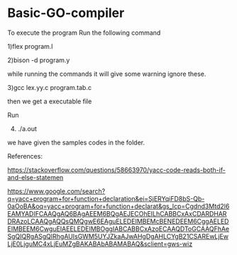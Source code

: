 # Basic-GO-compiler

To execute the program Run the following command

1)flex program.l

2)bison -d program.y

while running the commands it will give some warning ignore these.

3)gcc lex.yy.c program.tab.c

then we get a executable file

Run

4) ./a.out

we have given the samples codes in the folder.

References:

https://stackoverflow.com/questions/58663970/yacc-code-reads-both-if-and-else-statemen


https://www.google.com/search?q=yacc+program+for+function+declaration&ei=SjERYqiFD8bS-Qb-0aOoBA&oq=yacc+program+for+function+declarat&gs_lcp=Cgdnd3Mtd2l6EAMYADIFCAAQgAQ6BAgAEEM6BQgAEJECOhEILhCABBCxAxCDARDHARDRAzoLCAAQgAQQsQMQgwE6EAguELEDEIMBEMcBENEDEEM6CggAELEDEIMBEEM6CwguEIAEELEDEIMBOggIABCABBCxAzoECAAQDToGCAAQFhAeSgQIQRgASgQIRhgAUIsGWM5UYJZkaAJwAHgDgAHLCYgB21CSAREwLjEwLjE0LjguMC4xLjEuMZgBAKABAbABAMABAQ&sclient=gws-wiz
